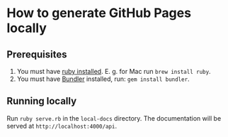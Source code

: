 # How to generate GitHub Pages locally

## Prerequisites

1. You must have [ruby installed](https://www.ruby-lang.org/en/documentation/installation). E. g. for Mac run `brew install ruby`.
2. You must have [Bundler](https://bundler.io) installed, run: `gem install bundler`.

## Running locally

Run `ruby serve.rb` in the `local-docs` directory. The documentation will be served at `http://localhost:4000/api`.
